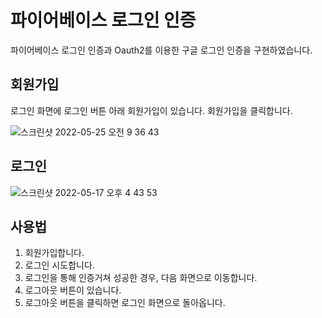 # 파이어베이스 로그인 인증

파이어베이스 로그인 인증과 Oauth2를 이용한 구글 로그인 인증을 구현하였습니다.

## 회원가입
로그인 화면에 로그인 버튼 아래 회원가입이 있습니다. 회원가입을 클릭합니다.

![스크린샷 2022-05-25 오전 9 36 43](https://user-images.githubusercontent.com/48400348/170153975-26f5cbc0-8796-433b-9ba1-6650ee1ee569.png)

## 로그인
![스크린샷 2022-05-17 오후 4 43 53](https://user-images.githubusercontent.com/48400348/170153816-864544f9-1a38-4979-bd8b-e579be474abc.png)

## 사용법
1. 회원가입합니다.
2. 로그인 시도합니다.
3. 로그인을 통해 인증거쳐 성공한 경우, 다음 화면으로 이동합니다.
4. 로그아웃 버튼이 있습니다.
5. 로그아웃 버튼을 클릭하면 로그인 화면으로 돌아옵니다.